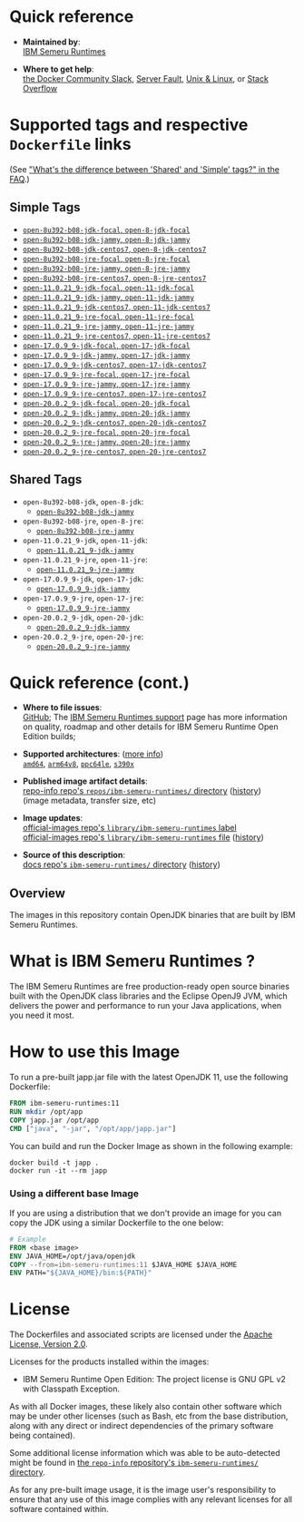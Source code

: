 <!--

********************************************************************************

WARNING:

    DO NOT EDIT "ibm-semeru-runtimes/README.md"

    IT IS AUTO-GENERATED

    (from the other files in "ibm-semeru-runtimes/" combined with a set of templates)

********************************************************************************

-->

# Quick reference

-	**Maintained by**:  
	[IBM Semeru Runtimes](https://github.com/ibmruntimes/semeru-containers)

-	**Where to get help**:  
	[the Docker Community Slack](https://dockr.ly/comm-slack), [Server Fault](https://serverfault.com/help/on-topic), [Unix & Linux](https://unix.stackexchange.com/help/on-topic), or [Stack Overflow](https://stackoverflow.com/help/on-topic)

# Supported tags and respective `Dockerfile` links

(See ["What's the difference between 'Shared' and 'Simple' tags?" in the FAQ](https://github.com/docker-library/faq#whats-the-difference-between-shared-and-simple-tags).)

## Simple Tags

-	[`open-8u392-b08-jdk-focal`, `open-8-jdk-focal`](https://github.com/ibmruntimes/semeru-containers/blob/b80c29a7fce821c4ebf162988a7251efa1c50fac/8/jdk/ubuntu/focal/Dockerfile.open.releases.full)
-	[`open-8u392-b08-jdk-jammy`, `open-8-jdk-jammy`](https://github.com/ibmruntimes/semeru-containers/blob/b80c29a7fce821c4ebf162988a7251efa1c50fac/8/jdk/ubuntu/jammy/Dockerfile.open.releases.full)
-	[`open-8u392-b08-jdk-centos7`, `open-8-jdk-centos7`](https://github.com/ibmruntimes/semeru-containers/blob/b80c29a7fce821c4ebf162988a7251efa1c50fac/8/jdk/centos/Dockerfile.open.releases.full)
-	[`open-8u392-b08-jre-focal`, `open-8-jre-focal`](https://github.com/ibmruntimes/semeru-containers/blob/b80c29a7fce821c4ebf162988a7251efa1c50fac/8/jre/ubuntu/focal/Dockerfile.open.releases.full)
-	[`open-8u392-b08-jre-jammy`, `open-8-jre-jammy`](https://github.com/ibmruntimes/semeru-containers/blob/b80c29a7fce821c4ebf162988a7251efa1c50fac/8/jre/ubuntu/jammy/Dockerfile.open.releases.full)
-	[`open-8u392-b08-jre-centos7`, `open-8-jre-centos7`](https://github.com/ibmruntimes/semeru-containers/blob/b80c29a7fce821c4ebf162988a7251efa1c50fac/8/jre/centos/Dockerfile.open.releases.full)
-	[`open-11.0.21_9-jdk-focal`, `open-11-jdk-focal`](https://github.com/ibmruntimes/semeru-containers/blob/b80c29a7fce821c4ebf162988a7251efa1c50fac/11/jdk/ubuntu/focal/Dockerfile.open.releases.full)
-	[`open-11.0.21_9-jdk-jammy`, `open-11-jdk-jammy`](https://github.com/ibmruntimes/semeru-containers/blob/b80c29a7fce821c4ebf162988a7251efa1c50fac/11/jdk/ubuntu/jammy/Dockerfile.open.releases.full)
-	[`open-11.0.21_9-jdk-centos7`, `open-11-jdk-centos7`](https://github.com/ibmruntimes/semeru-containers/blob/b80c29a7fce821c4ebf162988a7251efa1c50fac/11/jdk/centos/Dockerfile.open.releases.full)
-	[`open-11.0.21_9-jre-focal`, `open-11-jre-focal`](https://github.com/ibmruntimes/semeru-containers/blob/b80c29a7fce821c4ebf162988a7251efa1c50fac/11/jre/ubuntu/focal/Dockerfile.open.releases.full)
-	[`open-11.0.21_9-jre-jammy`, `open-11-jre-jammy`](https://github.com/ibmruntimes/semeru-containers/blob/b80c29a7fce821c4ebf162988a7251efa1c50fac/11/jre/ubuntu/jammy/Dockerfile.open.releases.full)
-	[`open-11.0.21_9-jre-centos7`, `open-11-jre-centos7`](https://github.com/ibmruntimes/semeru-containers/blob/b80c29a7fce821c4ebf162988a7251efa1c50fac/11/jre/centos/Dockerfile.open.releases.full)
-	[`open-17.0.9_9-jdk-focal`, `open-17-jdk-focal`](https://github.com/ibmruntimes/semeru-containers/blob/b80c29a7fce821c4ebf162988a7251efa1c50fac/17/jdk/ubuntu/focal/Dockerfile.open.releases.full)
-	[`open-17.0.9_9-jdk-jammy`, `open-17-jdk-jammy`](https://github.com/ibmruntimes/semeru-containers/blob/b80c29a7fce821c4ebf162988a7251efa1c50fac/17/jdk/ubuntu/jammy/Dockerfile.open.releases.full)
-	[`open-17.0.9_9-jdk-centos7`, `open-17-jdk-centos7`](https://github.com/ibmruntimes/semeru-containers/blob/b80c29a7fce821c4ebf162988a7251efa1c50fac/17/jdk/centos/Dockerfile.open.releases.full)
-	[`open-17.0.9_9-jre-focal`, `open-17-jre-focal`](https://github.com/ibmruntimes/semeru-containers/blob/b80c29a7fce821c4ebf162988a7251efa1c50fac/17/jre/ubuntu/focal/Dockerfile.open.releases.full)
-	[`open-17.0.9_9-jre-jammy`, `open-17-jre-jammy`](https://github.com/ibmruntimes/semeru-containers/blob/b80c29a7fce821c4ebf162988a7251efa1c50fac/17/jre/ubuntu/jammy/Dockerfile.open.releases.full)
-	[`open-17.0.9_9-jre-centos7`, `open-17-jre-centos7`](https://github.com/ibmruntimes/semeru-containers/blob/b80c29a7fce821c4ebf162988a7251efa1c50fac/17/jre/centos/Dockerfile.open.releases.full)
-	[`open-20.0.2_9-jdk-focal`, `open-20-jdk-focal`](https://github.com/ibmruntimes/semeru-containers/blob/b80c29a7fce821c4ebf162988a7251efa1c50fac/20/jdk/ubuntu/focal/Dockerfile.open.releases.full)
-	[`open-20.0.2_9-jdk-jammy`, `open-20-jdk-jammy`](https://github.com/ibmruntimes/semeru-containers/blob/b80c29a7fce821c4ebf162988a7251efa1c50fac/20/jdk/ubuntu/jammy/Dockerfile.open.releases.full)
-	[`open-20.0.2_9-jdk-centos7`, `open-20-jdk-centos7`](https://github.com/ibmruntimes/semeru-containers/blob/b80c29a7fce821c4ebf162988a7251efa1c50fac/20/jdk/centos/Dockerfile.open.releases.full)
-	[`open-20.0.2_9-jre-focal`, `open-20-jre-focal`](https://github.com/ibmruntimes/semeru-containers/blob/b80c29a7fce821c4ebf162988a7251efa1c50fac/20/jre/ubuntu/focal/Dockerfile.open.releases.full)
-	[`open-20.0.2_9-jre-jammy`, `open-20-jre-jammy`](https://github.com/ibmruntimes/semeru-containers/blob/b80c29a7fce821c4ebf162988a7251efa1c50fac/20/jre/ubuntu/jammy/Dockerfile.open.releases.full)
-	[`open-20.0.2_9-jre-centos7`, `open-20-jre-centos7`](https://github.com/ibmruntimes/semeru-containers/blob/b80c29a7fce821c4ebf162988a7251efa1c50fac/20/jre/centos/Dockerfile.open.releases.full)

## Shared Tags

-	`open-8u392-b08-jdk`, `open-8-jdk`:
	-	[`open-8u392-b08-jdk-jammy`](https://github.com/ibmruntimes/semeru-containers/blob/b80c29a7fce821c4ebf162988a7251efa1c50fac/8/jdk/ubuntu/jammy/Dockerfile.open.releases.full)
-	`open-8u392-b08-jre`, `open-8-jre`:
	-	[`open-8u392-b08-jre-jammy`](https://github.com/ibmruntimes/semeru-containers/blob/b80c29a7fce821c4ebf162988a7251efa1c50fac/8/jre/ubuntu/jammy/Dockerfile.open.releases.full)
-	`open-11.0.21_9-jdk`, `open-11-jdk`:
	-	[`open-11.0.21_9-jdk-jammy`](https://github.com/ibmruntimes/semeru-containers/blob/b80c29a7fce821c4ebf162988a7251efa1c50fac/11/jdk/ubuntu/jammy/Dockerfile.open.releases.full)
-	`open-11.0.21_9-jre`, `open-11-jre`:
	-	[`open-11.0.21_9-jre-jammy`](https://github.com/ibmruntimes/semeru-containers/blob/b80c29a7fce821c4ebf162988a7251efa1c50fac/11/jre/ubuntu/jammy/Dockerfile.open.releases.full)
-	`open-17.0.9_9-jdk`, `open-17-jdk`:
	-	[`open-17.0.9_9-jdk-jammy`](https://github.com/ibmruntimes/semeru-containers/blob/b80c29a7fce821c4ebf162988a7251efa1c50fac/17/jdk/ubuntu/jammy/Dockerfile.open.releases.full)
-	`open-17.0.9_9-jre`, `open-17-jre`:
	-	[`open-17.0.9_9-jre-jammy`](https://github.com/ibmruntimes/semeru-containers/blob/b80c29a7fce821c4ebf162988a7251efa1c50fac/17/jre/ubuntu/jammy/Dockerfile.open.releases.full)
-	`open-20.0.2_9-jdk`, `open-20-jdk`:
	-	[`open-20.0.2_9-jdk-jammy`](https://github.com/ibmruntimes/semeru-containers/blob/b80c29a7fce821c4ebf162988a7251efa1c50fac/20/jdk/ubuntu/jammy/Dockerfile.open.releases.full)
-	`open-20.0.2_9-jre`, `open-20-jre`:
	-	[`open-20.0.2_9-jre-jammy`](https://github.com/ibmruntimes/semeru-containers/blob/b80c29a7fce821c4ebf162988a7251efa1c50fac/20/jre/ubuntu/jammy/Dockerfile.open.releases.full)

# Quick reference (cont.)

-	**Where to file issues**:  
	[GitHub](https://github.com/ibmruntimes/Semeru-Runtimes/issues); The [IBM Semeru Runtimes support](https://ibm.com/semeru-runtimes) page has more information on quality, roadmap and other details for IBM Semeru Runtime Open Edition builds;

-	**Supported architectures**: ([more info](https://github.com/docker-library/official-images#architectures-other-than-amd64))  
	[`amd64`](https://hub.docker.com/r/amd64/ibm-semeru-runtimes/), [`arm64v8`](https://hub.docker.com/r/arm64v8/ibm-semeru-runtimes/), [`ppc64le`](https://hub.docker.com/r/ppc64le/ibm-semeru-runtimes/), [`s390x`](https://hub.docker.com/r/s390x/ibm-semeru-runtimes/)

-	**Published image artifact details**:  
	[repo-info repo's `repos/ibm-semeru-runtimes/` directory](https://github.com/docker-library/repo-info/blob/master/repos/ibm-semeru-runtimes) ([history](https://github.com/docker-library/repo-info/commits/master/repos/ibm-semeru-runtimes))  
	(image metadata, transfer size, etc)

-	**Image updates**:  
	[official-images repo's `library/ibm-semeru-runtimes` label](https://github.com/docker-library/official-images/issues?q=label%3Alibrary%2Fibm-semeru-runtimes)  
	[official-images repo's `library/ibm-semeru-runtimes` file](https://github.com/docker-library/official-images/blob/master/library/ibm-semeru-runtimes) ([history](https://github.com/docker-library/official-images/commits/master/library/ibm-semeru-runtimes))

-	**Source of this description**:  
	[docs repo's `ibm-semeru-runtimes/` directory](https://github.com/docker-library/docs/tree/master/ibm-semeru-runtimes) ([history](https://github.com/docker-library/docs/commits/master/ibm-semeru-runtimes))

## Overview

The images in this repository contain OpenJDK binaries that are built by IBM Semeru Runtimes.

# What is IBM Semeru Runtimes ?

The IBM Semeru Runtimes are free production-ready open source binaries built with the OpenJDK class libraries and the Eclipse OpenJ9 JVM, which delivers the power and performance to run your Java applications, when you need it most.

# How to use this Image

To run a pre-built japp.jar file with the latest OpenJDK 11, use the following Dockerfile:

```dockerfile
FROM ibm-semeru-runtimes:11
RUN mkdir /opt/app
COPY japp.jar /opt/app
CMD ["java", "-jar", "/opt/app/japp.jar"]
```

You can build and run the Docker Image as shown in the following example:

```console
docker build -t japp .
docker run -it --rm japp
```

### Using a different base Image

If you are using a distribution that we don't provide an image for you can copy the JDK using a similar Dockerfile to the one below:

```dockerfile
# Example
FROM <base image>
ENV JAVA_HOME=/opt/java/openjdk
COPY --from=ibm-semeru-runtimes:11 $JAVA_HOME $JAVA_HOME
ENV PATH="${JAVA_HOME}/bin:${PATH}"
```

# License

The Dockerfiles and associated scripts are licensed under the [Apache License, Version 2.0](http://www.apache.org/licenses/LICENSE-2.0.html).

Licenses for the products installed within the images:

-	IBM Semeru Runtime Open Edition: The project license is GNU GPL v2 with Classpath Exception.

As with all Docker images, these likely also contain other software which may be under other licenses (such as Bash, etc from the base distribution, along with any direct or indirect dependencies of the primary software being contained).

Some additional license information which was able to be auto-detected might be found in [the `repo-info` repository's `ibm-semeru-runtimes/` directory](https://github.com/docker-library/repo-info/tree/master/repos/ibm-semeru-runtimes).

As for any pre-built image usage, it is the image user's responsibility to ensure that any use of this image complies with any relevant licenses for all software contained within.
